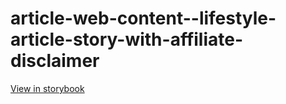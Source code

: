 # article-web-content--lifestyle-article-story-with-affiliate-disclaimer

[View in storybook](https://raw.githack.com/Independent-Digital-News-and-Media-Ltd/indy-branch-review/PR-7761-sb/index.html?path=/story/article-web-content--lifestyle-article-story-with-affiliate-disclaimer)